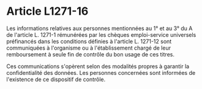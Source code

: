 # Article L1271-16

Les informations relatives aux personnes mentionnées au 1° et au 3° du A de l'article L. 1271-1 rémunérées par les chèques emploi-service universels préfinancés dans les conditions définies à l'article L. 1271-12 sont communiquées à l'organisme ou à l'établissement chargé de leur remboursement à seule fin de contrôle du bon usage de ces titres.

Ces communications s'opèrent selon des modalités propres à garantir la confidentialité des données. Les personnes concernées sont informées de l'existence de ce dispositif de contrôle.